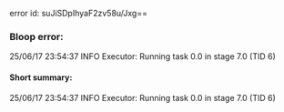 error id: suJiSDpIhyaF2zv58u/Jxg==
### Bloop error:

25/06/17 23:54:37 INFO Executor: Running task 0.0 in stage 7.0 (TID 6)
#### Short summary: 

25/06/17 23:54:37 INFO Executor: Running task 0.0 in stage 7.0 (TID 6)
